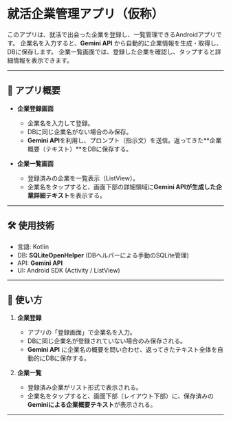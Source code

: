 # 就活企業管理アプリ（仮称）

このアプリは、就活で出会った企業を登録し、一覧管理できるAndroidアプリです。
企業名を入力すると、**Gemini API** から自動的に企業情報を生成・取得し、DBに保存します。
企業一覧画面では、登録した企業を確認し、タップすると詳細情報を表示できます。

---

## 🚀 アプリ概要

-   **企業登録画面**
    -   企業名を入力して登録。
    -   DBに同じ企業名がない場合のみ保存。
    -   **Gemini API**を利用し、プロンプト（指示文）を送信。返ってきた**企業概要（テキスト）**をDBに保存する。

-   **企業一覧画面**
    -   登録済みの企業を一覧表示（ListView）。
    -   企業名をタップすると、画面下部の詳細領域に**Gemini APIが生成した企業詳細テキスト**を表示する。

---

## 🛠️ 使用技術

-   言語: Kotlin
-   DB: **SQLiteOpenHelper** (DBヘルパーによる手動のSQLite管理)
-   API: **Gemini API**
-   UI: Android SDK (Activity / ListView)

---

## 📱 使い方

1.  **企業登録**
    -   アプリの「登録画面」で企業名を入力。
    -   DBに同じ企業名が登録されていない場合のみ保存される。
    -   **Gemini API** に企業名の概要を問い合わせ、返ってきたテキスト全体を自動的にDBに保存する。

2.  **企業一覧**
    -   登録済み企業がリスト形式で表示される。
    -   企業名をタップすると、画面下部（レイアウト下部）に、保存済みの**Geminiによる企業概要テキスト**が表示される。

---

